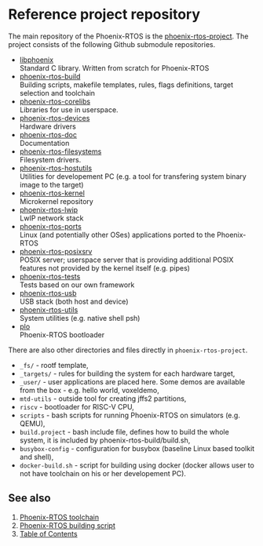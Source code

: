 # Reference project repository

The main repository of the Phoenix-RTOS is the [phoenix-rtos-project](https://github.com/phoenix-rtos/phoenix-rtos-project.git). The project consists of the following Github submodule repositories.

- [libphoenix](https://github.com/phoenix-rtos/libphoenix.git) </br>
	Standard C library. Written from scratch for Phoenix-RTOS
- [phoenix-rtos-build](https://github.com/phoenix-rtos/phoenix-rtos-build.git) </br>
	Building scripts, makefile templates, rules, flags definitions, target selection and toolchain
- [phoenix-rtos-corelibs](https://github.com/phoenix-rtos/phoenix-rtos-corelibs.git) </br>
	Libraries for use in userspace.
- [phoenix-rtos-devices](https://github.com/phoenix-rtos/phoenix-rtos-devices.git) </br>
	Hardware drivers
- [phoenix-rtos-doc](https://github.com/phoenix-rtos/phoenix-rtos-doc.git) </br>
	Documentation
- [phoenix-rtos-filesystems](https://github.com/phoenix-rtos/phoenix-rtos-filesystems.git) </br>
	Filesystem drivers.
- [phoenix-rtos-hostutils](https://github.com/phoenix-rtos/phoenix-rtos-hostutils.git) </br>
	Utilities for developement PC (e.g. a tool for transfering system binary image to the target)
- [phoenix-rtos-kernel](https://github.com/phoenix-rtos/phoenix-rtos-kernel.git) </br>
	Microkernel repository
- [phoenix-rtos-lwip](https://github.com/phoenix-rtos/phoenix-rtos-lwip.git) </br>
	LwIP network stack
- [phoenix-rtos-ports](https://github.com/phoenix-rtos/phoenix-rtos-ports.git) </br>
	Linux (and potentially other OSes) applications ported to the Phoenix-RTOS
- [phoenix-rtos-posixsrv](https://github.com/phoenix-rtos/phoenix-rtos-posixsrv.git) </br>
	POSIX server; userspace server that is providing additional POSIX features not provided by the kernel itself (e.g. pipes)
- [phoenix-rtos-tests](https://github.com/phoenix-rtos/phoenix-rtos-tests.git) </br>
	Tests based on our own framework
- [phoenix-rtos-usb](https://github.com/phoenix-rtos/phoenix-rtos-usb.git) </br>
	USB stack (both host and device)
- [phoenix-rtos-utils](https://github.com/phoenix-rtos/phoenix-rtos-utils.git) </br>
	System utilities (e.g. native shell psh)
- [plo](https://github.com/phoenix-rtos/plo.git) </br>
	Phoenix-RTOS bootloader

There are also other directories and files directly in `phoenix-rtos-project`.

- `_fs/` - rootf template,
- `_targets/` - rules for building the system for each hardware target,
- `_user/` - user applications are placed here. Some demos are available from the box - e.g. hello world, voxeldemo,
- `mtd-utils` - outside tool for creating jffs2 partitions,
- `riscv` - bootloader for RISC-V CPU,
- `scripts` - bash scripts for running Phoenix-RTOS on simulators (e.g. QEMU),
- `build.project` - bash include file, defines how to build the whole system, it is included by phoenix-rtos-build/build.sh,
- `busybox-config` - configuration for busybox (baseline Linux based toolkit and shell),
- `docker-build.sh` - script for building using docker (docker allows user to not have toolchain on his or her developement PC).

## See also

1. [Phoenix-RTOS toolchain](toolchain.md)
2. [Phoenix-RTOS building script](script.md)
3. [Table of Contents](../README.md)